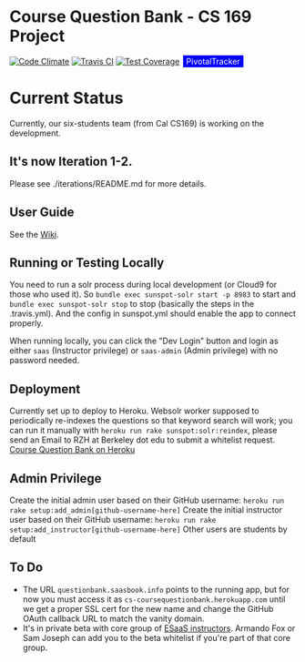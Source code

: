 # Course Question Bank - CS 169 Project

[![Code Climate](https://codeclimate.com/github/hrzlvn/coursequestionbank/badges/gpa.svg)](https://codeclimate.com/github/hrzlvn/coursequestionbank)
[![Travis CI](https://travis-ci.org/hrzlvn/coursequestionbank.svg?branch=master)](https://travis-ci.org/hrzlvn/coursequestionbank)
[![Test Coverage](https://codeclimate.com/github/hrzlvn/coursequestionbank/badges/coverage.svg)](https://codeclimate.com/github/hrzlvn/coursequestionbank/coverage)
<span style="background-color: blue; text-decoration:none; font: Verdana 7px bold; color:white; padding: 2px; margin: 2px;" ><a style="background-color: blue; text-decoration:none; font: Verdana 7px bold; color:white; padding: 2px; margin: 2px;" href="https://www.pivotaltracker.com/n/projects/1544183">PivotalTracker</a></span>

# Current Status
Currently, our six-students team (from Cal CS169) is working on the development.
## It's now Iteration 1-2.
Please see ./iterations/README.md for more details.

## User Guide

See the [Wiki](https://github.com/saasbook/coursequestionbank/wiki).

## Running or Testing Locally

You need to run a solr process during local development (or Cloud9 for those who used it). So `bundle exec sunspot-solr start -p 8983` to start and `bundle exec sunspot-solr stop` to stop (basically the steps in the .travis.yml). And the config in sunspot.yml should enable the app to connect properly.

When running locally, you can click the "Dev Login" button and login as either `saas` (Instructor privilege) or `saas-admin` (Admin privilege) with no password needed.

## Deployment

Currently set up to deploy to Heroku. Websolr worker supposed to periodically re-indexes the questions so that keyword search will work; you can run it manually with `heroku run rake sunspot:solr:reindex`, please send an Email to RZH at Berkeley dot edu to submit a whitelist request. [Course Question Bank on Heroku](https://coursequestionbank.herokuapp.com/)

## Admin Privilege

Create the initial admin user based on their GitHub username: `heroku run rake setup:add_admin[github-username-here]`
Create the initial instructor user based on their GitHub username: `heroku run rake setup:add_instructor[github-username-here]`
Other users are students by default

## To Do

* The URL `questionbank.saasbook.info` points to the running app, but for now you must access it as `cs-coursequestionbank.herokuapp.com` until we get a proper SSL cert for the new name and change the GitHub OAuth callback URL to match the vanity domain.
* It's in private beta with core group of [ESaaS instructors](http://www.saasbook.info).  Armando Fox or Sam Joseph can add you to the beta whitelist if you're part of that core group.

